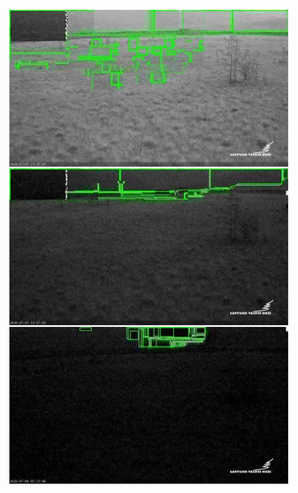 ![20200707-221854-224859](in/20200707/20200707-221854-224859_0_.jpg)
![20200707-224904-231909](in/20200707/20200707-224904-231909_0_.jpg)
![20200707-231914-234919](in/20200707/20200707-231914-234919_0_.jpg)

